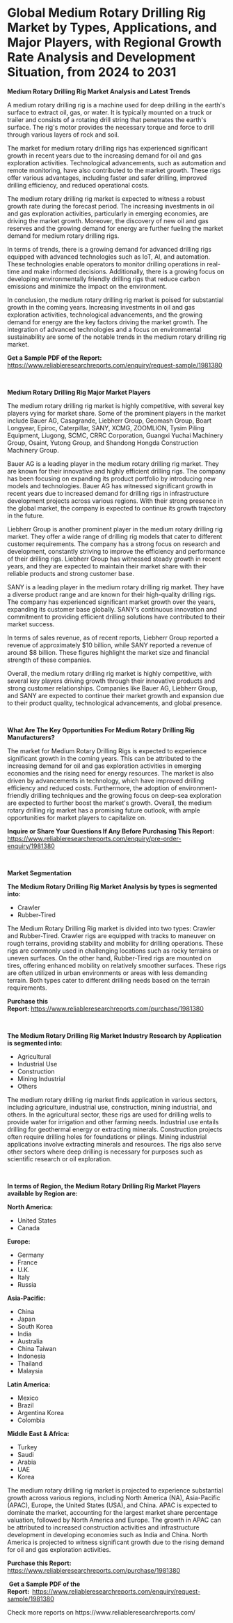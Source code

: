 <p><h1>Global Medium Rotary Drilling Rig Market by Types, Applications, and Major Players, with Regional Growth Rate Analysis and Development Situation, from 2024 to 2031</h1></p><p><strong>Medium Rotary Drilling Rig Market Analysis and Latest Trends</strong></p>
<p><p>A medium rotary drilling rig is a machine used for deep drilling in the earth's surface to extract oil, gas, or water. It is typically mounted on a truck or trailer and consists of a rotating drill string that penetrates the earth's surface. The rig's motor provides the necessary torque and force to drill through various layers of rock and soil.</p><p>The market for medium rotary drilling rigs has experienced significant growth in recent years due to the increasing demand for oil and gas exploration activities. Technological advancements, such as automation and remote monitoring, have also contributed to the market growth. These rigs offer various advantages, including faster and safer drilling, improved drilling efficiency, and reduced operational costs.</p><p>The medium rotary drilling rig market is expected to witness a robust growth rate during the forecast period. The increasing investments in oil and gas exploration activities, particularly in emerging economies, are driving the market growth. Moreover, the discovery of new oil and gas reserves and the growing demand for energy are further fueling the market demand for medium rotary drilling rigs.</p><p>In terms of trends, there is a growing demand for advanced drilling rigs equipped with advanced technologies such as IoT, AI, and automation. These technologies enable operators to monitor drilling operations in real-time and make informed decisions. Additionally, there is a growing focus on developing environmentally friendly drilling rigs that reduce carbon emissions and minimize the impact on the environment.</p><p>In conclusion, the medium rotary drilling rig market is poised for substantial growth in the coming years. Increasing investments in oil and gas exploration activities, technological advancements, and the growing demand for energy are the key factors driving the market growth. The integration of advanced technologies and a focus on environmental sustainability are some of the notable trends in the medium rotary drilling rig market.</p></p>
<p><strong>Get a Sample PDF of the Report:&nbsp;</strong> <a href="https://www.reliableresearchreports.com/enquiry/request-sample/1981380">https://www.reliableresearchreports.com/enquiry/request-sample/1981380</a></p>
<p>&nbsp;</p>
<p><strong>Medium Rotary Drilling Rig Major Market Players</strong></p>
<p><p>The medium rotary drilling rig market is highly competitive, with several key players vying for market share. Some of the prominent players in the market include Bauer AG, Casagrande, Liebherr Group, Geomash Group, Boart Longyear, Epiroc, Caterpillar, SANY, XCMG, ZOOMLION, Tysim Piling Equipment, Liugong, SCMC, CRRC Corporation, Guangxi Yuchai Machinery Group, Osaint, Yutong Group, and Shandong Hongda Construction Machinery Group.</p><p>Bauer AG is a leading player in the medium rotary drilling rig market. They are known for their innovative and highly efficient drilling rigs. The company has been focusing on expanding its product portfolio by introducing new models and technologies. Bauer AG has witnessed significant growth in recent years due to increased demand for drilling rigs in infrastructure development projects across various regions. With their strong presence in the global market, the company is expected to continue its growth trajectory in the future.</p><p>Liebherr Group is another prominent player in the medium rotary drilling rig market. They offer a wide range of drilling rig models that cater to different customer requirements. The company has a strong focus on research and development, constantly striving to improve the efficiency and performance of their drilling rigs. Liebherr Group has witnessed steady growth in recent years, and they are expected to maintain their market share with their reliable products and strong customer base.</p><p>SANY is a leading player in the medium rotary drilling rig market. They have a diverse product range and are known for their high-quality drilling rigs. The company has experienced significant market growth over the years, expanding its customer base globally. SANY's continuous innovation and commitment to providing efficient drilling solutions have contributed to their market success.</p><p>In terms of sales revenue, as of recent reports, Liebherr Group reported a revenue of approximately $10 billion, while SANY reported a revenue of around $8 billion. These figures highlight the market size and financial strength of these companies.</p><p>Overall, the medium rotary drilling rig market is highly competitive, with several key players driving growth through their innovative products and strong customer relationships. Companies like Bauer AG, Liebherr Group, and SANY are expected to continue their market growth and expansion due to their product quality, technological advancements, and global presence.</p></p>
<p>&nbsp;</p>
<p><strong>What Are The Key Opportunities For Medium Rotary Drilling Rig Manufacturers?</strong></p>
<p><p>The market for Medium Rotary Drilling Rigs is expected to experience significant growth in the coming years. This can be attributed to the increasing demand for oil and gas exploration activities in emerging economies and the rising need for energy resources. The market is also driven by advancements in technology, which have improved drilling efficiency and reduced costs. Furthermore, the adoption of environment-friendly drilling techniques and the growing focus on deep-sea exploration are expected to further boost the market's growth. Overall, the medium rotary drilling rig market has a promising future outlook, with ample opportunities for market players to capitalize on.</p></p>
<p><strong>Inquire or Share Your Questions If Any Before Purchasing This Report:</strong> <a href="https://www.reliableresearchreports.com/enquiry/pre-order-enquiry/1981380">https://www.reliableresearchreports.com/enquiry/pre-order-enquiry/1981380</a></p>
<p>&nbsp;</p>
<p><strong>Market Segmentation</strong></p>
<p><strong>The Medium Rotary Drilling Rig Market Analysis by types is segmented into:</strong></p>
<p><ul><li>Crawler</li><li>Rubber-Tired</li></ul></p>
<p><p>The Medium Rotary Drilling Rig market is divided into two types: Crawler and Rubber-Tired. Crawler rigs are equipped with tracks to maneuver on rough terrains, providing stability and mobility for drilling operations. These rigs are commonly used in challenging locations such as rocky terrains or uneven surfaces. On the other hand, Rubber-Tired rigs are mounted on tires, offering enhanced mobility on relatively smoother surfaces. These rigs are often utilized in urban environments or areas with less demanding terrain. Both types cater to different drilling needs based on the terrain requirements.</p></p>
<p><strong>Purchase this Report:&nbsp;</strong><a href="https://www.reliableresearchreports.com/purchase/1981380">https://www.reliableresearchreports.com/purchase/1981380</a></p>
<p>&nbsp;</p>
<p><strong>The Medium Rotary Drilling Rig Market Industry Research by Application is segmented into:</strong></p>
<p><ul><li>Agricultural</li><li>Industrial Use</li><li>Construction</li><li>Mining Industrial</li><li>Others</li></ul></p>
<p><p>The medium rotary drilling rig market finds application in various sectors, including agriculture, industrial use, construction, mining industrial, and others. In the agricultural sector, these rigs are used for drilling wells to provide water for irrigation and other farming needs. Industrial use entails drilling for geothermal energy or extracting minerals. Construction projects often require drilling holes for foundations or pilings. Mining industrial applications involve extracting minerals and resources. The rigs also serve other sectors where deep drilling is necessary for purposes such as scientific research or oil exploration.</p></p>
<p>&nbsp;</p>
<p><strong>In terms of Region, the Medium Rotary Drilling Rig Market Players available by Region are:</strong></p>
<p>
    <p> <strong> North America: </strong>
        <ul>
            <li>United States</li>
            <li>Canada</li>
        </ul>
        </p> 
    <p> <strong> Europe: </strong>
        <ul>
            <li>Germany</li>
            <li>France</li>
            <li>U.K.</li>
            <li>Italy</li>
            <li>Russia</li>
        </ul>
        </p> 
    <p> <strong> Asia-Pacific: </strong>
        <ul>
            <li>China</li>
            <li>Japan</li>
            <li>South Korea</li>
            <li>India</li>
            <li>Australia</li>
            <li>China Taiwan</li>
            <li>Indonesia</li>
            <li>Thailand</li>
            <li>Malaysia</li>
        </ul>
        </p> 
    <p> <strong> Latin America: </strong>
        <ul>
            <li>Mexico</li>
            <li>Brazil</li>
            <li>Argentina Korea</li>
            <li>Colombia</li>
        </ul>
        </p> 
    <p> <strong> Middle East & Africa: </strong>
        <ul>
            <li>Turkey</li>
            <li>Saudi</li>
            <li>Arabia</li>
            <li>UAE</li>
            <li>Korea</li>
        </ul>
    </p>
    </p>
<p><p>The medium rotary drilling rig market is projected to experience substantial growth across various regions, including North America (NA), Asia-Pacific (APAC), Europe, the United States (USA), and China. APAC is expected to dominate the market, accounting for the largest market share percentage valuation, followed by North America and Europe. The growth in APAC can be attributed to increased construction activities and infrastructure development in developing economies such as India and China. North America is projected to witness significant growth due to the rising demand for oil and gas exploration activities.</p></p>
<p><strong>Purchase this Report: </strong><a href="https://www.reliableresearchreports.com/purchase/1981380">https://www.reliableresearchreports.com/purchase/1981380</a></p>
<p>&nbsp;<strong>Get a Sample PDF of the Report:&nbsp;&nbsp;</strong><a href="https://www.reliableresearchreports.com/enquiry/request-sample/1981380">https://www.reliableresearchreports.com/enquiry/request-sample/1981380</a></p>
<p><strong></strong></p>
<p>Check more reports on https://www.reliableresearchreports.com/</p>